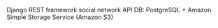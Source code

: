 Django REST framework social network API 
DB: PostgreSQL + Amazon Simple Storage Service (Amazon S3)

